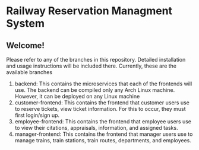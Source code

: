# Railway Reservation Managment System

## Welcome!
Please refer to any of the branches in this repository. Detailed installation and usage instructions will be included there. Currently, these are the available branches
1. backend: This contains the microservices that each of the frontends will use. The backend can be compiled only any Arch Linux machine. However, it can be deployed on any Linux machine
2. customer-frontend: This contains the frontend that customer users use to reserve tickets, view ticket information. For this to occur, they must first login/sign up.
3. employee-frontend: This contains the frontend that employee users use to view their citations, appraisals, information, and assigned tasks.
4. manager-frontend: This contains the frontend that manager users use to manage trains, train stations, train routes, departments, and employees.
